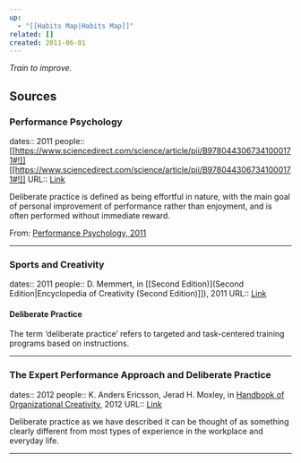 ```yaml
---
up:
  - "[[Habits Map|Habits Map]]"
related: []
created: 2011-06-01
---
```

 *Train to improve.*

## Sources
### Performance Psychology
dates:: 2011
people:: [[https://www.sciencedirect.com/science/article/pii/B9780443067341000171#!]][[https://www.sciencedirect.com/science/article/pii/B9780443067341000171#!]]
URL:: [Link](https://www.sciencedirect.com/science/article/pii/B9780443067341000171)


Deliberate practice is defined as being effortful in nature, with the main goal of personal improvement of performance rather than enjoyment, and is often performed without immediate reward.

From: [Performance Psychology, 2011](https://www.sciencedirect.com/science/article/pii/B9780443067341000171)

---

### Sports and Creativity
dates:: 2011
people:: D. Memmert, in [[Second Edition)](Second Edition|Encyclopedia of Creativity (Second Edition)]]), 2011
URL:: [Link](https://www.sciencedirect.com/science/article/pii/B9780123750389002077)

#### Deliberate Practice

The term ‘deliberate practice’ refers to targeted and task-centered training programs based on instructions.

---

### The Expert Performance Approach and Deliberate Practice
dates:: 2012
people:: K. Anders Ericsson, Jerad H. Moxley, in [Handbook of Organizational Creativity](https://www.sciencedirect.com/book/9780123747143/handbook-of-organizational-creativity), 2012
URL:: [Link](https://www.sciencedirect.com/science/article/pii/B9780123747143000070)

Deliberate practice as we have described it can be thought of as something clearly different from most types of experience in the workplace and everyday life.

---
